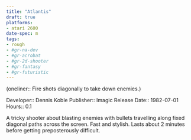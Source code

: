 ```yaml
---
title: "Atlantis"
draft: true
platforms:
- atari 2600
date-spec: m
tags:
- rough
- #gr-na-dev 
- #gr-acrobat 
- #gr-2d-shooter 
- #gr-fantasy 
- #gr-futuristic 
---
```


(oneliner:: Fire shots diagonally to take down enemies.)

Developer:: Dennis Koble
Publisher:: Imagic
Release Date:: 1982-07-01
Hours:: 0.1

A tricky shooter about blasting enemies with bullets travelling along fixed diagonal paths across the screen. Fast and stylish. Lasts about 2 minutes before getting preposterously difficult.
